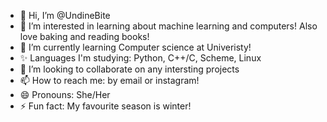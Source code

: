 - 👋 Hi, I’m @UndineBite
- 👀 I’m interested in learning about machine learning and computers! Also love baking and reading books!
- 🌱 I’m currently learning Computer science at Univeristy!
- ✨ Languages I'm studying: Python, C++/C, Scheme, Linux
- 💞️ I’m looking to collaborate on any intersting projects
- 📫 How to reach me: by email or instagram!
- 😄 Pronouns: She/Her
- ⚡ Fun fact: My favourite season is winter!

<!---
UndineBite/UndineBite is a ✨ special ✨ repository because its `README.md` (this file) appears on your GitHub profile.
You can click the Preview link to take a look at your changes.
--->
